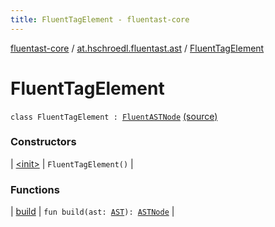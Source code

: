 ```yaml
---
title: FluentTagElement - fluentast-core
---
```


[fluentast-core](../../index.html) / [at.hschroedl.fluentast.ast](../index.html) / [FluentTagElement](.)

# FluentTagElement

`class FluentTagElement : `[`FluentASTNode`](../-fluent-a-s-t-node/index.html) [(source)](https://github.com/hschroedl/FluentAST/tree/master/core/src/main/kotlin//at.hschroedl.fluentast/ast/ASTNode.kt#L118)

### Constructors

| [&lt;init&gt;](-init-.html) | `FluentTagElement()` |

### Functions

| [build](build.html) | `fun build(ast: `[`AST`](https://help.eclipse.org/neon/topic/org.eclipse.jdt.doc.isv/reference/api/org/eclipse/jdt/core/dom/AST.html)`): `[`ASTNode`](https://help.eclipse.org/neon/topic/org.eclipse.jdt.doc.isv/reference/api/org/eclipse/jdt/core/dom/ASTNode.html) |

